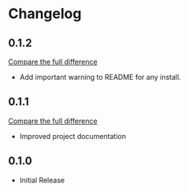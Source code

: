 # Changelog

## 0.1.2

[Compare the full difference](https://github.com/andrlik/django-prune-media/compare/v0.1.1...HEAD)

- Add important warning to README for any install.

## 0.1.1

[Compare the full difference](https://github.com/andrlik/django-prune-media/compare/v0.1.0...v0.1.1)

- Improved project documentation

## 0.1.0

- Initial Release
